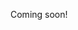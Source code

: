 Coming soon!

<!--

https://www.swinburne.edu.au/news/2021/01/swinburne-led-research-team-demonstrates-worlds-fastest-optical-neuromorphic-processor/

https://news.ycombinator.com/item?id=25801382

-->
